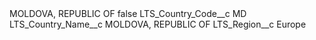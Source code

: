 <?xml version="1.0" encoding="UTF-8"?>
<CustomMetadata xmlns="http://soap.sforce.com/2006/04/metadata" xmlns:xsi="http://www.w3.org/2001/XMLSchema-instance" xmlns:xsd="http://www.w3.org/2001/XMLSchema">
    <label>MOLDOVA, REPUBLIC OF</label>
    <protected>false</protected>
    <values>
        <field>LTS_Country_Code__c</field>
        <value xsi:type="xsd:string">MD</value>
    </values>
    <values>
        <field>LTS_Country_Name__c</field>
        <value xsi:type="xsd:string">MOLDOVA, REPUBLIC OF</value>
    </values>
    <values>
        <field>LTS_Region__c</field>
        <value xsi:type="xsd:string">Europe</value>
    </values>
</CustomMetadata>
